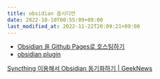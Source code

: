 ```yaml
---
title: obsidian 옵시디언
date: 2022-10-10T00:55:09+09:00
last_modified_at: 2022-11-22T20:09:21+09:00
---
```


- [Obsidian 을 Github Pages로 호스팅하기](Obsidian%20을%20Github%20Pages로%20호스팅하기.md)
- [obsidian plugin](obsidian%20plugin.md)

[Syncthing 이용해서 Obsidian 동기화하기 | GeekNews](https://news.hada.io/topic?id=7677)
